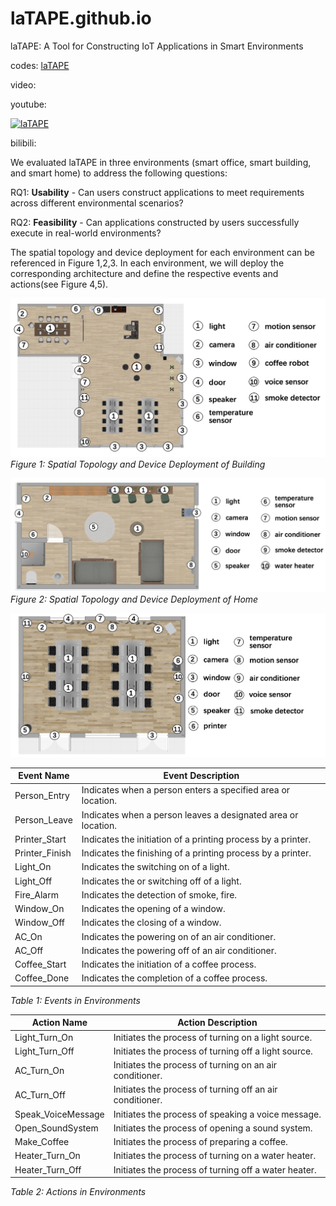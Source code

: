 # laTAPE.github.io
laTAPE: A Tool for Constructing IoT Applications in Smart Environments

codes: [laTAPE](https://github.com/laTAPE/laTAPE.github.io.git)

video:

youtube:

[![laTAPE](https://img.youtube.com/vi/iUK_eJI3uTA/0.jpg)](https://youtu.be/iUK_eJI3uTA "laTAPE")

bilibili:


We evaluated laTAPE in three environments (smart office, smart building, and smart home) to address the following questions:

RQ1: **Usability** - Can users construct applications to meet requirements across different environmental scenarios?

RQ2: **Feasibility** - Can applications constructed by users successfully execute in real-world environments?

The spatial topology and device deployment for each environment can be referenced in Figure 1,2,3. In each environment, we will deploy the corresponding architecture and define the respective events and actions(see Figure 4,5). 

![Spatial Topology and Device Deployment of Building](laTAPE/images/building.jpg)
*Figure 1: Spatial Topology and Device Deployment of Building*

![Spatial Topology and Device Deployment of Home](laTAPE/images/home.jpg)
*Figure 2: Spatial Topology and Device Deployment of Home*

![Spatial Topology and Device Deployment of Office](laTAPE/images/office.jpg)


| Event Name | Event Description |
| -------- | -------- |
| Person_Entry | Indicates when a person enters a specified area or location. |
| Person_Leave | Indicates when a person leaves a designated area or location. |
| Printer_Start | Indicates the initiation of a printing process by a printer. |
| Printer_Finish | Indicates the  finishing of a printing process by a printer. |
| Light_On | Indicates the switching on of a light. |
| Light_Off | Indicates the or switching off of a light. |
| Fire_Alarm | Indicates the detection of smoke, fire. |
| Window_On | Indicates the opening of a window. |
| Window_Off | Indicates the closing of a window. |
| AC_On | Indicates the powering on of an air conditioner. |
| AC_Off | Indicates the powering off of an air conditioner. |
| Coffee_Start | Indicates the initiation of a coffee process. |
| Coffee_Done | Indicates the completion of a coffee process. |

*Table 1: Events in Environments*

| Action Name | Action Description |
| -------- | -------- |
| Light_Turn_On      | Initiates the process of turning on a light source.              |
| Light_Turn_Off     | Initiates the process of turning off a light source.             |
| AC_Turn_On         | Initiates the process of turning on an air conditioner.  |
| AC_Turn_Off        | Initiates the process of turning off an air conditioner. |
| Speak_VoiceMessage | Initiates the process of speaking a voice message.               |
| Open_SoundSystem   | Initiates the process of opening a sound system.                 |
| Make_Coffee         | Initiates the process of preparing a coffee.                      |
| Heater_Turn_On     | Initiates the process of turning on a water heater.                    |
| Heater_Turn_Off    | Initiates the process of turning off a water heater. 

*Table 2: Actions in Environments*
